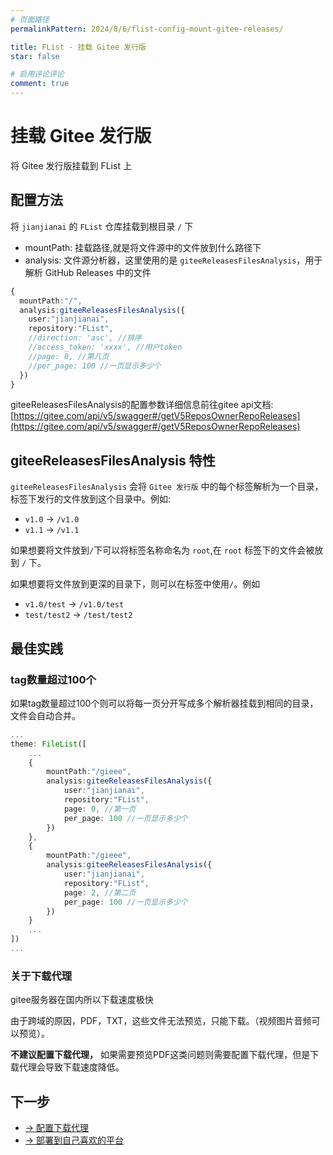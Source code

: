 ```yaml
---
# 页面路径
permalinkPattern: 2024/8/6/flist-config-mount-gitee-releases/

title: FList - 挂载 Gitee 发行版
star: false

# 启用评论评论
comment: true
---
```

# 挂载 Gitee 发行版
将 Gitee 发行版挂载到 FList 上

## 配置方法
将 ```jianjianai``` 的 ```FList``` 仓库挂载到根目录 ```/``` 下

- mountPath: 挂载路径,就是将文件源中的文件放到什么路径下
- analysis: 文件源分析器，这里使用的是 ```giteeReleasesFilesAnalysis```，用于解析 GitHub Releases 中的文件
``` typescript
{
  mountPath:"/",
  analysis:giteeReleasesFilesAnalysis({
    user:"jianjianai",
    repository:"FList",
    //direction: 'asc', //排序
    //access_token: 'xxxx', //用户token
    //page: 0, //第几页
    //per_page: 100 //一页显示多少个
  })
}
```
giteeReleasesFilesAnalysis的配置参数详细信息前往gitee api文档:
[https://gitee.com/api/v5/swagger#/getV5ReposOwnerRepoReleases](https://gitee.com/api/v5/swagger#/getV5ReposOwnerRepoReleases)


## giteeReleasesFilesAnalysis 特性
```giteeReleasesFilesAnalysis``` 会将  ```Gitee 发行版```
中的每个标签解析为一个目录，标签下发行的文件放到这个目录中。例如:
- ```v1.0``` -> ```/v1.0```
- ```v1.1``` -> ```/v1.1```

如果想要将文件放到```/```下可以将标签名称命名为 ```root```,在 ```root``` 标签下的文件会被放到 ```/``` 下。


如果想要将文件放到更深的目录下，则可以在标签中使用```/```。例如
- ```v1.0/test``` -> ```/v1.0/test```
- ```test/test2``` -> ```/test/test2```

## 最佳实践

### tag数量超过100个
如果tag数量超过100个则可以将每一页分开写成多个解析器挂载到相同的目录，文件会自动合并。
``` typescript
...
theme: FileList([
    ...
    {
        mountPath:"/gieee",
        analysis:giteeReleasesFilesAnalysis({
            user:"jianjianai",
            repository:"FList",
            page: 0, //第一页
            per_page: 100 //一页显示多少个
        })
    },
    {
        mountPath:"/gieee",
        analysis:giteeReleasesFilesAnalysis({
            user:"jianjianai",
            repository:"FList",
            page: 2, //第二页
            per_page: 100 //一页显示多少个
        })
    }
    ...
])
...
```

### 关于下载代理
gitee服务器在国内所以下载速度极快

由于跨域的原因，PDF，TXT，这些文件无法预览，只能下载。（视频图片音频可以预览）。

**不建议配置下载代理，** 如果需要预览PDF这类问题则需要配置下载代理，但是下载代理会导致下载速度降低。


## 下一步
- [-> 配置下载代理](../3-代理.md)
- [-> 部署到自己喜欢的平台](../../6-部署到自己喜欢的平台.md)